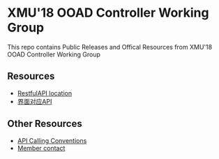 # XMU'18 OOAD Controller Working Group
This repo contains Public Releases and Offical Resources from XMU'18 OOAD Controller Working Group

## Resources
 * [RestfulAPI location](https://app.swaggerhub.com/apis/OOAD2018Controller/OOAD2018RestfulAPInew/1.0-oas3)
 * [界面对应API](https://docs.qq.com/doc/DVWpKeFVhSGNlc1Nq)

## Other Resources
 * [API Calling Conventions](https://github.com/TanYJie/ControllerWorkingGroup/blob/master/Calling%20Conventions.md)
 * [Member contact](https://github.com/TanYJie/ControllerWorkingGroup/blob/master/Contact.md)
